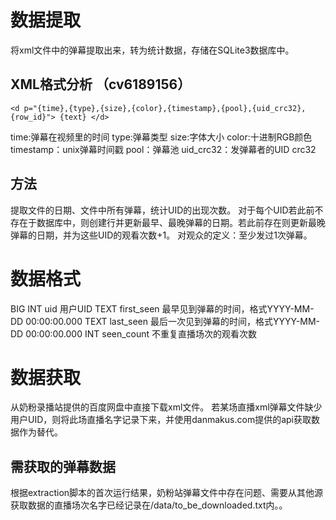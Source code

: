 # 数据提取
将xml文件中的弹幕提取出来，转为统计数据，存储在SQLite3数据库中。
## XML格式分析 （cv6189156）
```
<d p="{time},{type},{size},{color},{timestamp},{pool},{uid_crc32},{row_id}"> {text} </d>
``` 
time:弹幕在视频里的时间
type:弹幕类型
size:字体大小
color:十进制RGB颜色
timestamp：unix弹幕时间戳
pool：弹幕池
uid_crc32：发弹幕者的UID crc32
## 方法
提取文件的日期、文件中所有弹幕，统计UID的出现次数。
对于每个UID若此前不存在于数据库中，则创建行并更新最早、最晚弹幕的日期。若此前存在则更新最晚弹幕的日期，并为这些UID的观看次数+1。
对观众的定义：至少发过1次弹幕。
# 数据格式
BIG INT uid 用户UID
TEXT first_seen 最早见到弹幕的时间，格式YYYY-MM-DD 00:00:00.000
TEXT last_seen 最后一次见到弹幕的时间，格式YYYY-MM-DD 00:00:00.000
INT seen_count 不重复直播场次的观看次数

# 数据获取
从奶粉录播站提供的百度网盘中直接下载xml文件。
若某场直播xml弹幕文件缺少用户UID，则将此场直播名字记录下来，并使用danmakus.com提供的api获取数据作为替代。
## 需获取的弹幕数据
根据extraction脚本的首次运行结果，奶粉站弹幕文件中存在问题、需要从其他源获取数据的直播场次名字已经记录在/data/to_be_downloaded.txt内。。

